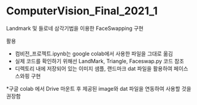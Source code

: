 # ComputerVision_Final_2021_1

Landmark 및 들로네 삼각기법을 이용한 FaceSwapping 구현

활용

- 컴비전_프로젝트.ipynb는 google colab에서 사용한 파일을 그대로 옮김
- 실제 코드를 확인하기 위해선 LandMark, Triangle, Faceswap.py 코드 참조
- 디렉토리 내에 저장되어 있는 이미지 샘플, 랜드마크 dat 파일을 활용하여 페이스 스와핑 구현

*구글 colab 에서 Drive 마운트 후 제공된 image와 dat 파일을 연동하여 사용할 것을 권장함
